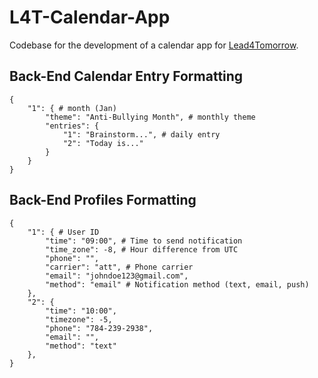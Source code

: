 # L4T-Calendar-App

Codebase for the development of a calendar app for [Lead4Tomorrow](https://lead4tomorrow.org/).

## Back-End Calendar Entry Formatting
```
{
    "1": { # month (Jan)
        "theme": "Anti-Bullying Month", # monthly theme
        "entries": {
            "1": "Brainstorm...", # daily entry
            "2": "Today is..."
        }
    }
}
```

## Back-End Profiles Formatting
```
{
    "1": { # User ID
        "time": "09:00", # Time to send notification
        "time_zone": -8, # Hour difference from UTC
        "phone": "",
        "carrier": "att", # Phone carrier 
        "email": "johndoe123@gmail.com",
        "method": "email" # Notification method (text, email, push)
    },
    "2": {
        "time": "10:00",
        "timezone": -5,
        "phone": "784-239-2938",
        "email": "",
        "method": "text"
    },
}
```